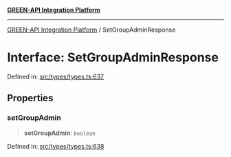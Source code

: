 [**GREEN-API Integration Platform**](../README.md)

***

[GREEN-API Integration Platform](../globals.md) / SetGroupAdminResponse

# Interface: SetGroupAdminResponse

Defined in: [src/types/types.ts:637](https://github.com/green-api/greenapi-integration/blob/0c6468d26acd573ad1def9f01a1af819fb76eb31/src/types/types.ts#L637)

## Properties

### setGroupAdmin

> **setGroupAdmin**: `boolean`

Defined in: [src/types/types.ts:638](https://github.com/green-api/greenapi-integration/blob/0c6468d26acd573ad1def9f01a1af819fb76eb31/src/types/types.ts#L638)
